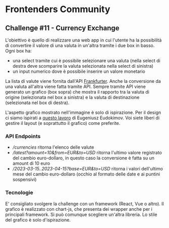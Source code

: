# Frontenders Community

## Challenge #11 - Currency Exchange
L'obiettivo è quello di realizzare una web app in cui l'utente ha la possibilità di convertire il valore di una valuta in un'altra tramite i due box in basso. Ogni box ha:
- una select tramite cui è possibile selezionare una valuta (nella select di destra deve scomparire la valuta selezionata nella select di sinistra)
- un input numerico dove è possibile inserire un valore monetario

La lista di valute viene fornita dall'API [Frankfurter](https://www.frankfurter.app/docs/). Anche la conversione da una valuta all'altra viene fatta tramite API. Sempre tramite API viene generato un grafico (box sopra) che mostra il rapporto tra la valuta di origine (selezionata nel box a sinistra) e la valuta di destinazione (selezionata nel box di destra).

L'aspetto grafico mostrato nell'immagine è solo di ispirazione. Per il design ci siamo ispirati a [questo lavoro](https://dribbble.com/shots/8171294-Currency-Converter-Animation-Concept) di Eugeniusz Eudokimov. Voi siete liberi di gestire il layout (e soprattutto il grafico) come preferite.

### API Endpoints
- */currencies*
ritorna l'elenco delle valute
- */latest?amount=10&from=EUR&to=USD*
ritorna l'ultimo valore registrato del cambio euro-dollaro, in questo caso la conversione è fatta su un amount di 10 euro
- */2023-03-15..2023-04-15?base=EUR&to=USD*
ritorna i valori dell'ultimo mese del cambio euro-dollaro (occhio al formato delle date e ai puntini sospensivi)

### Tecnologie
E' consigliato svolgere la challenge con un framework (React, Vue o altro). Il grafico è realizzato con chart-js, che presenta dei wrapper anche per i principali framework. Si può comunque scegliere un'altra libreria. Lo stile del grafico è solo d'ispirazione.
